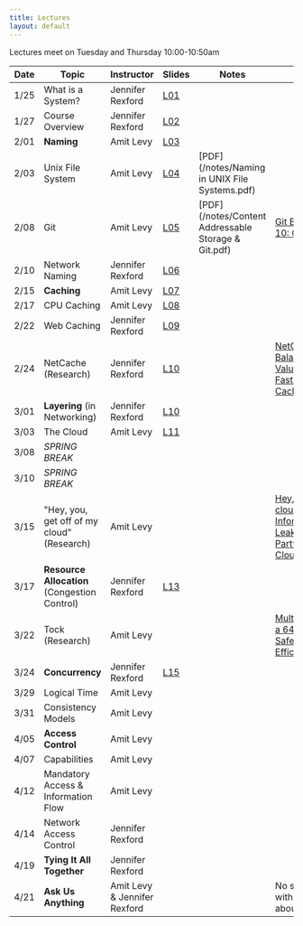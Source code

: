 ```yaml
---
title: Lectures
layout: default
---
```


Lectures meet on Tuesday and Thursday 10:00-10:50am

|Date   | Topic | Instructor | Slides| Notes | Reading |
|-------|-------|------------|-------|-------|------------|
| 1/25  | What is a System? | Jennifer Rexford | [L01](/lectures/L01-systems.pdf) | | |
| 1/27  | Course Overview  | Jennifer Rexford | [L02](/lectures/L02-overview.pdf) | | |
| 2/01  | **Naming**       | Amit Levy   | [L03](/lectures/L03-naming.pdf)  | | |
| 2/03  | Unix File System | Amit Levy   | [L04](/lectures/L04-unix-fs.pdf)  | [PDF](/notes/Naming in UNIX File Systems.pdf) | |
| 2/08  | Git              | Amit Levy   | [L05](/lectures/L05-git.pdf)  | [PDF](/notes/Content Addressable Storage & Git.pdf) | [Git Book Chapter 10: Git Internals](https://git-scm.com/book/en/v2/Git-Internals-Plumbing-and-Porcelain) |
| 2/10  | Network Naming   | Jennifer Rexford | [L06](/lectures/L06-network-naming.pdf)  | | |
| 2/15  | **Caching**      | Amit Levy   | [L07](/lectures/L07-caching.pdf) | | |
| 2/17  | CPU Caching      | Amit Levy   | [L08](/lectures/L08-cpucache.pdf)  | | |
| 2/22  | Web Caching      | Jennifer Rexford |[L09](/lectures/L09-cdn-caching.pdf)  | | |
| 2/24  | NetCache (Research)   | Jennifer Rexford |[L10](/lectures/L10-NetCache.pdf)   | | [NetCache: Balancing Key-Value Stores with Fast In-Network Caching](/readings/netcache.pdf) |
| 3/01 | **Layering** (in Networking)  | Jennifer Rexford |[L10](/lectures/L11-layering-networking.pdf)   | | |
| 3/03 | The Cloud  | Amit Levy   | [L11](/lectures/L11-the-cloud.pdf)  | | |
| 3/08 |  *SPRING BREAK*   | | | | |
| 3/10 |  *SPRING BREAK*   | | | | |
| 3/15 | "Hey, you, get off of my cloud" (Research) | Amit Levy   |   | | [Hey, you, get off my cloud: Exploring Information Leakage in Third-Party Compute Clouds](/readings/cloudsec.pdf) |
| 3/17 | **Resource Allocation** (Congestion Control)   | Jennifer Rexford | [L13](/lectures/L13-congestion.pdf)  |
| 3/22 | Tock (Research)    | Amit Levy   |   | | [Multiprogrammming a 64kB Computer Safely and Efficiently](/readings/tock.pdf) |
| 3/24 | **Concurrency**   | Jennifer Rexford | [L15](/lectures/L15-concurrency-time.pdf)   |
| 3/29 | Logical Time      | Amit Levy |   | | |
| 3/31 | Consistency Models | Amit Levy |   | | |
| 4/05 | **Access Control** | Amit Levy   |   | | |
| 4/07 | Capabilities      | Amit Levy   |   | | |
| 4/12 | Mandatory Access & Information Flow | Amit Levy   |   | | |
| 4/14 | Network Access Control  | Jennifer Rexford   |   |
| 4/19 | **Tying It All Together**    | Jennifer Rexford |   | | |
| 4/21 | **Ask Us Anything** | Amit Levy & Jennifer Rexford | | | No slides, come with your questions about systems. |
 
